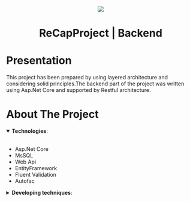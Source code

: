 <p align="center"><img src="https://user-images.githubusercontent.com/34316987/114277364-89bff380-9a33-11eb-905a-de72cb739e80.png"></p>
<h1 align="center">ReCapProject | Backend</h1>

# Presentation

This project has been prepared by using layered architecture and considering solid principles.The backend part of the project was written using Asp.Net Core and supported by Restful architecture.

# About The Project 

<details open>
 <summary><b>Technologies</b>: </summary>
<br>
<ul>
  <li>Asp.Net Core</li>
  <li>MsSQL</li>
  <li>Web Api</li>
  <li>EntityFramework</li>
  <li>Fluent Validation
  <li>Autofac</li>
</ul>
</details>

<details>
 <summary><b>Developing techniques</b>: </summary>
<br>
<ul>
  <li>Layered Architecture</li>
 <li>Object Oriented Programming<strong>(OOP)</strong></li>
  <li>Aspect Oriented Programming<strong>(AOP)</strong></li>
  <li>Inversion of Control<strong>(IoC)</strong></li>
  <li>JSON Web Tokens<strong>(JWT)</strong></li>
</ul>
</details>
